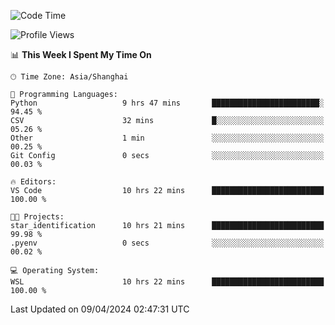 <!--START_SECTION:waka-->
![Code Time](http://img.shields.io/badge/Code%20Time-1%2C603%20hrs%206%20mins-blue)

![Profile Views](http://img.shields.io/badge/Profile%20Views-0-blue)

📊 **This Week I Spent My Time On** 

```text
🕑︎ Time Zone: Asia/Shanghai

💬 Programming Languages: 
Python                   9 hrs 47 mins       ████████████████████████░   94.45 % 
CSV                      32 mins             █░░░░░░░░░░░░░░░░░░░░░░░░   05.26 % 
Other                    1 min               ░░░░░░░░░░░░░░░░░░░░░░░░░   00.25 % 
Git Config               0 secs              ░░░░░░░░░░░░░░░░░░░░░░░░░   00.03 % 

🔥 Editors: 
VS Code                  10 hrs 22 mins      █████████████████████████   100.00 % 

🐱‍💻 Projects: 
star_identification      10 hrs 21 mins      █████████████████████████   99.98 % 
.pyenv                   0 secs              ░░░░░░░░░░░░░░░░░░░░░░░░░   00.02 % 

💻 Operating System: 
WSL                      10 hrs 22 mins      █████████████████████████   100.00 % 
```


 Last Updated on 09/04/2024 02:47:31 UTC
<!--END_SECTION:waka-->